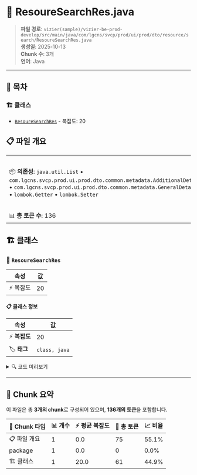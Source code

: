 # 📄 ResoureSearchRes.java

> **파일 경로**: `vizier(sample)/vizier-be-prod-develop/src/main/java/com/lgcns/svcp/prod/ui/prod/dto/resource/search/ResoureSearchRes.java`  
> **생성일**: 2025-10-13  
> **Chunk 수**: 3개  
> **언어**: Java
---

## 📑 목차

### 🏗️ 클래스
- [`ResoureSearchRes`](#class-resouresearchres) - 복잡도: 20

## 📋 파일 개요

| | |
|--|--|
| 📦 **의존성**: `java.util.List` • `com.lgcns.svcp.prod.ui.prod.dto.common.metadata.AdditionalDetailDto` • `com.lgcns.svcp.prod.ui.prod.dto.common.metadata.GeneralDetailDto` • `lombok.Getter` • `lombok.Setter` | ⚡ **총 복잡도**: 20 |
| 📊 **총 토큰 수**: 136 |  |



## 🏗️ 클래스

### <a id="class-resouresearchres"></a>🎯 `ResoureSearchRes`

| 속성 | 값 |
|------|----|
| ⚡ 복잡도 | 20 |



#### 📋 클래스 정보

| 속성 | 값 |
|------|----|
| ⚡ **복잡도** | 20 || 📍 **라인 범위** | 13-13 |
| 🏷️ **태그** | `class, java` |

<details>
<summary>🔍 코드 미리보기</summary>

```java
public class ResoureSearchRes {
	// Common
	private String objUuid;
	private String objCode;
	private String objName;
	private String itemCode;
	private String validStartDtm;
	private String validEndDtm;
	private String dplcTrgtUuid;
	private String chgDeptName;
	private String chgUser;
	private String ovwCntn;
	private String rgstUser;
	private String rgstDtm;
	private String updUser;
	private String updDtm;
	
	private List<GeneralDetailDto> general;
	private List<AdditionalDetailDto> additional;

	private String mctgrItemCode;
	private String lctgrItemCode;
}...
```

**Chunk 정보**
- 🆔 **ID**: `bdeba15c5f88`
- 📍 **라인**: 13-13
- 📊 **토큰**: 61
- 🏷️ **태그**: `class, java`

</details>

---





## 🧩 Chunk 요약

이 파일은 총 **3개의 chunk**로 구성되어 있으며, **136개의 토큰**을 포함합니다.

| 🧩 Chunk 타입 | 📊 개수 | ⚡ 평균 복잡도 | 📝 총 토큰 | 📈 비율 |
|---------------|--------|-------------|----------|--------|
| 📋 파일 개요 | 1 | 0.0 | 75 | 55.1% |
| package | 1 | 0.0 | 0 | 0.0% |
| 🏗️ 클래스 | 1 | 20.0 | 61 | 44.9% |

